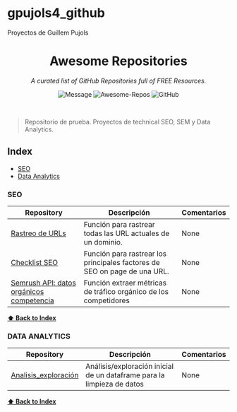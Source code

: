 # gpujols4_github
Proyectos de Guillem Pujols

<div align='center'>

# Awesome Repositories

_A curated list of GitHub Repositories full of FREE Resources._ <br>

![Message](https://img.shields.io/badge/I%20%E2%9D%A4%20-OpenSource-%23ff0055) ![Awesome-Repos](https://img.shields.io/badge/Awesome--repos-%23ff0055) ![GitHub](https://img.shields.io/github/license/pawelborkar/awesome-repos?color=%23ff0055)

</div> <br>

> Repositorio de prueba. Proyectos de technical SEO, SEM y Data Analytics.


## Index

-   [SEO](#SEO)
-   [Data Analytics](#DATA)

### SEO

| Repository | Descripción | Comentarios |
| --- | --- | --- |
| [Rastreo de URLs](https://github.com/gpujols4/gpujols4_github/blob/main/SEO/Rastreo_urls_dominios) | Función para rastrear todas las URL actuales de un dominio. | None | 
[Checklist SEO](https://github.com/gpujols4/gpujols4_github/blob/main/SEO/Checklist_SEO) | Función para rastrear los principales factores de SEO on page de una URL.| None |
[Semrush API: datos orgánicos competencia](https://github.com/gpujols4/gpujols4_github/blob/main/SEO/analisis_organico_semrush) | Función extraer métricas de tráfico orgánico de los competidores| None |


**[⬆ Back to Index](#index)**

### DATA ANALYTICS

| Repository | Descripción | Comentarios |
| --- | --- | --- |
| [Analisis_exploración](https://github.com/gpujols4/gpujols4_github/blob/main/Data%20Analytics/analisis_exploracion_inicial) | Análisis/exploración inicial de un dataframe para la limpieza de datos  | None |

**[⬆ Back to Index](#index)**

